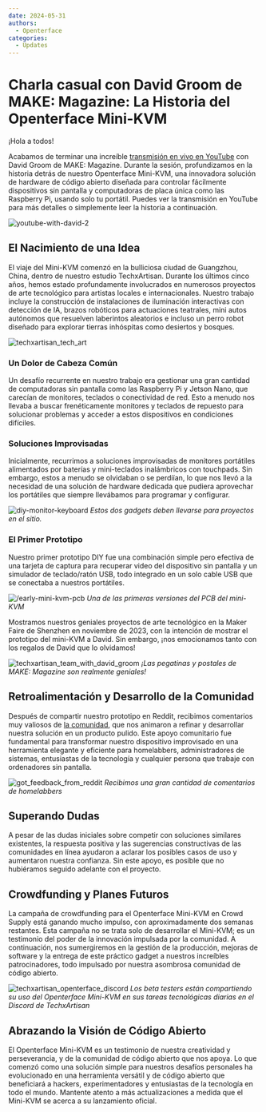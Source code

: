 ```yaml
---
date: 2024-05-31
authors:
  - Openterface
categories:
  - Updates
---
```


# Charla casual con David Groom de MAKE: Magazine: La Historia del Openterface Mini-KVM

¡Hola a todos!

Acabamos de terminar una increíble [transmisión en vivo en YouTube](https://www.youtube.com/live/lwitzvmxsgc?si=s9a1t5_Sce5v22e1) con David Groom de MAKE: Magazine. Durante la sesión, profundizamos en la historia detrás de nuestro Openterface Mini-KVM, una innovadora solución de hardware de código abierto diseñada para controlar fácilmente dispositivos sin pantalla y computadoras de placa única como las Raspberry Pi, usando solo tu portátil. Puedes ver la transmisión en YouTube para más detalles o simplemente leer la historia a continuación.

![youtube-with-david-2](https://www.crowdsupply.com/img/2b83/081f1376-b266-4e83-b1af-5628dbe62b83/youtube-with-david_jpg_gallery-lg.jpg)

## El Nacimiento de una Idea

El viaje del Mini-KVM comenzó en la bulliciosa ciudad de Guangzhou, China, dentro de nuestro estudio TechxArtisan. Durante los últimos cinco años, hemos estado profundamente involucrados en numerosos proyectos de arte tecnológico para artistas locales e internacionales. Nuestro trabajo incluye la construcción de instalaciones de iluminación interactivas con detección de IA, brazos robóticos para actuaciones teatrales, mini autos autónomos que resuelven laberintos aleatorios e incluso un perro robot diseñado para explorar tierras inhóspitas como desiertos y bosques.

![techxartisan_tech_art](https://www.crowdsupply.com/img/bce8/9c580077-993a-42b2-b781-a30d34acbce8/techxartisan-tech-art_jpg_gallery-lg.jpg)

### Un Dolor de Cabeza Común
Un desafío recurrente en nuestro trabajo era gestionar una gran cantidad de computadoras sin pantalla como las Raspberry Pi y Jetson Nano, que carecían de monitores, teclados o conectividad de red. Esto a menudo nos llevaba a buscar frenéticamente monitores y teclados de repuesto para solucionar problemas y acceder a estos dispositivos en condiciones difíciles.

### Soluciones Improvisadas
Inicialmente, recurrimos a soluciones improvisadas de monitores portátiles alimentados por baterías y mini-teclados inalámbricos con touchpads. Sin embargo, estos a menudo se olvidaban o se perdíían, lo que nos llevó a la necesidad de una solución de hardware dedicada que pudiera aprovechar los portátiles que siempre llevábamos para programar y configurar.

![diy-monitor-keyboard](https://www.crowdsupply.com/img/2efd/4459eff9-2d01-4552-ac91-a1941ed82efd/diy-monitor-keyboard_jpg_gallery-lg.jpg)
*Estos dos gadgets deben llevarse para proyectos en el sitio.*

### El Primer Prototipo
Nuestro primer prototipo DIY fue una combinación simple pero efectiva de una tarjeta de captura para recuperar video del dispositivo sin pantalla y un simulador de teclado/ratón USB, todo integrado en un solo cable USB que se conectaba a nuestros portátiles.

![/early-mini-kvm-pcb](https://www.crowdsupply.com/img/1f7e/fb91d879-dee7-45cc-bbdc-dc3ea5731f7e/early-mini-kvm-pcb_jpg_gallery-lg.jpg)
*Una de las primeras versiones del PCB del mini-KVM*

Mostramos nuestros geniales proyectos de arte tecnológico en la Maker Faire de Shenzhen en noviembre de 2023, con la intención de mostrar el prototipo del mini-KVM a David. Sin embargo, ¡nos emocionamos tanto con los regalos de David que lo olvidamos!

![techxartisan_team_with_david_groom](https://www.crowdsupply.com/img/bc4e/17bdcc6e-0a34-4f2f-bf64-fee0b8d6bc4e/techxartisan-team-with-david-groom_jpg_gallery-lg.jpg)
*¡Las pegatinas y postales de MAKE: Magazine son realmente geniales!*

## Retroalimentación y Desarrollo de la Comunidad
Después de compartir nuestro prototipo en Reddit, recibimos comentarios muy valiosos de [la comunidad](http://openterface.com/community/#community-contributors), que nos animaron a refinar y desarrollar nuestra solución en un producto pulido. Este apoyo comunitario fue fundamental para transformar nuestro dispositivo improvisado en una herramienta elegante y eficiente para homelabbers, administradores de sistemas, entusiastas de la tecnología y cualquier persona que trabaje con ordenadores sin pantalla.

![got_feedback_from_reddit](https://www.crowdsupply.com/img/b24b/e04dfa15-1e5b-4bfb-b97c-acdba784b24b/got-feedback-from-reddit_jpg_gallery-lg.jpg)
*Recibimos una gran cantidad de comentarios de homelabbers*

## Superando Dudas
A pesar de las dudas iniciales sobre competir con soluciones similares existentes, la respuesta positiva y las sugerencias constructivas de las comunidades en línea ayudaron a aclarar los posibles casos de uso y aumentaron nuestra confianza. Sin este apoyo, es posible que no hubiéramos seguido adelante con el proyecto.

## Crowdfunding y Planes Futuros
La campaña de crowdfunding para el Openterface Mini-KVM en Crowd Supply está ganando mucho impulso, con aproximadamente dos semanas restantes. Esta campaña no se trata solo de desarrollar el Mini-KVM; es un testimonio del poder de la innovación impulsada por la comunidad. A continuación, nos sumergiremos en la gestión de la producción, mejoras de software y la entrega de este práctico gadget a nuestros increíbles patrocinadores, todo impulsado por nuestra asombrosa comunidad de código abierto.

![techxartisan_openterface_discord](https://www.crowdsupply.com/img/8d7a/58e213e7-7a81-47b4-9d6b-69be3c698d7a/techxartisan-openterface-discord_jpg_gallery-lg.jpg)
*Los beta testers están compartiendo su uso del Openterface Mini-KVM en sus tareas tecnológicas diarias en el Discord de TechxArtisan*

## Abrazando la Visión de Código Abierto

El Openterface Mini-KVM es un testimonio de nuestra creatividad y perseverancia, y de la comunidad de código abierto que nos apoya. Lo que comenzó como una solución simple para nuestros desafíos personales ha evolucionado en una herramienta versátil y de código abierto que beneficiará a hackers, experimentadores y entusiastas de la tecnología en todo el mundo. Mantente atento a más actualizaciones a medida que el Mini-KVM se acerca a su lanzamiento oficial.

